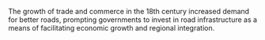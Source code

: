 The growth of trade and commerce in the 18th century increased demand for better roads, prompting governments to invest in road infrastructure as a means of facilitating economic growth and regional integration.
